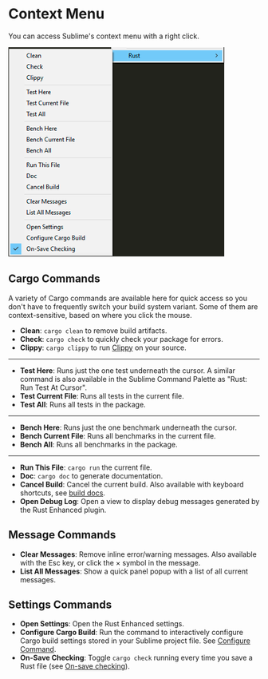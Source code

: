 # Context Menu

You can access Sublime's context menu with a right click.

![Rust Context Menu](images/rust_context.png "Rust Context Menu")

## Cargo Commands

A variety of Cargo commands are available here for quick access so you don't have to frequently switch your build system variant.
Some of them are context-sensitive, based on where you click the mouse.

* **Clean**: `cargo clean` to remove build artifacts.
* **Check**: `cargo check` to quickly check your package for errors.
* **Clippy**: `cargo clippy` to run [Clippy](https://github.com/rust-lang/rust-clippy) on your source.
---
* **Test Here**: Runs just the one test underneath the cursor.
  A similar command is also available in the Sublime Command Palette as "Rust: Run Test At Cursor".
* **Test Current File**: Runs all tests in the current file.
* **Test All**: Runs all tests in the package.
---
* **Bench Here**: Runs just the one benchmark underneath the cursor.
* **Bench Current File**: Runs all benchmarks in the current file.
* **Bench All**: Runs all benchmarks in the package.
---
* **Run This File**: `cargo run` the current file.
* **Doc**: `cargo doc` to generate documentation.
* **Cancel Build**: Cancel the current build.
  Also available with keyboard shortcuts, see [build docs](build/index.md).
* **Open Debug Log**: Open a view to display debug messages generated by the Rust Enhanced plugin.

## Message Commands
* **Clear Messages**: Remove inline error/warning messages.
  Also available with the Esc key, or click the &#xd7; symbol in the message.
* **List All Messages**: Show a quick panel popup with a list of all current messages.

## Settings Commands
* **Open Settings**: Open the Rust Enhanced settings.
* **Configure Cargo Build**: Run the command to interactively configure Cargo build settings stored in your Sublime project file.
  See [Configure Command](build/settings.md#configure-command).
* **On-Save Checking**: Toggle `cargo check` running every time you save a Rust file (see [On-save checking](on-save.md)).
